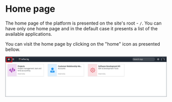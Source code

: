 ﻿<!--{"sort_order":3, "name": "home-page", "label": "Home page"}-->
# Home page

The home page of the platform is presented on the site's root - `/`. You can have only one home page and in the default case it presents a list of the available applications.

You can visit the home page by clicking on the "home" icon as presented bellow.

![sdk home page shortcut](doc-images/sdk-home-shortcut.png)